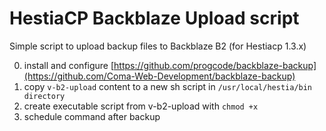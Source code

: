 # HestiaCP Backblaze Upload script
Simple script to upload backup files to Backblaze B2 (for Hestiacp 1.3.x)

0. install and configure [https://github.com/progcode/backblaze-backup](https://github.com/Coma-Web-Development/backblaze-backup)
1. copy ```v-b2-upload``` content to a new sh script in ```/usr/local/hestia/bin directory```
2. create executable script from v-b2-upload with ```chmod +x```
3. schedule command after backup 
